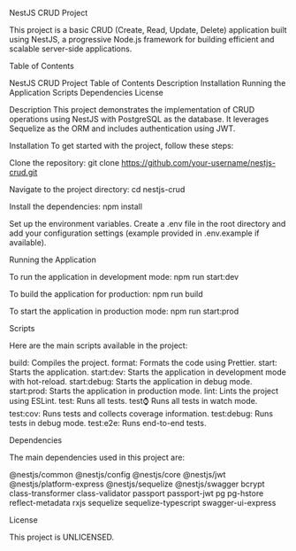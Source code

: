 NestJS CRUD Project

This project is a basic CRUD (Create, Read, Update, Delete) application built using NestJS, a progressive Node.js framework for building efficient and scalable server-side applications.

Table of Contents

NestJS CRUD Project
Table of Contents
Description
Installation
Running the Application
Scripts
Dependencies
License


Description
This project demonstrates the implementation of CRUD operations using NestJS with PostgreSQL as the database. It leverages Sequelize as the ORM and includes authentication using JWT.

Installation
To get started with the project, follow these steps:

Clone the repository:
git clone https://github.com/your-username/nestjs-crud.git

Navigate to the project directory:
cd nestjs-crud

Install the dependencies:
npm install

Set up the environment variables. Create a .env file in the root directory and add your configuration settings (example provided in .env.example if available).

Running the Application

To run the application in development mode:
npm run start:dev

To build the application for production:
npm run build

To start the application in production mode:
npm run start:prod

Scripts

Here are the main scripts available in the project:

build: Compiles the project.
format: Formats the code using Prettier.
start: Starts the application.
start:dev: Starts the application in development mode with hot-reload.
start:debug: Starts the application in debug mode.
start:prod: Starts the application in production mode.
lint: Lints the project using ESLint.
test: Runs all tests.
test:watch: Runs all tests in watch mode.
test:cov: Runs tests and collects coverage information.
test:debug: Runs tests in debug mode.
test:e2e: Runs end-to-end tests.

Dependencies

The main dependencies used in this project are:

@nestjs/common
@nestjs/config
@nestjs/core
@nestjs/jwt
@nestjs/platform-express
@nestjs/sequelize
@nestjs/swagger
bcrypt
class-transformer
class-validator
passport
passport-jwt
pg
pg-hstore
reflect-metadata
rxjs
sequelize
sequelize-typescript
swagger-ui-express

License

This project is UNLICENSED. 
